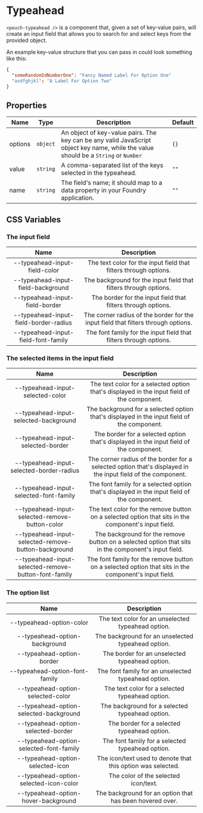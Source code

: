 # Typeahead

`<pouch-typeahead />` is a component that, given a set of key-value pairs, will create an input field that allows you to search for and select keys from the provided object.

An example key-value structure that you can pass in could look something like this:

```json
{
  "someRandomIdNumberOne": "Fancy Named Label For Option One"
  "asdfghjkl": "A Label For Option Two"
}
```

## Properties

| Name    | Type      | Description                                                | Default |
| ------- | --------- | ---------------------------------------------------------- | ------- |
| options | `object`  | An object of key-value pairs. The key can be any valid JavaScript object key name, while the value should be a `String` or `Number` | `{}` |
| value   | `string`  | A comma-separated list of the keys selected in the typeahead. | `""` |
| name    | `string`  | The field's name; it should map to a data property in your Foundry application. | `""` |

## CSS Variables

### The input field
| Name                                 | Description                                                                          |
| :--:                                 | :--:                                                                                 |
| --typeahead-input-field-color | The text color for the input field that filters through options. |
| --typeahead-input-field-background | The background for the input field that filters through options. |
| --typeahead-input-field-border | The border for the input field that filters through options. |
| --typeahead-input-field-border-radius | The corner radius of the border for the input field that filters through options. |
| --typeahead-input-field-font-family | The font family for the input field that filters through options. |

### The selected items in the input field
| Name                                 | Description                                                                          |
| :--:                                 | :--:                                                                                 |
| --typeahead-input-selected-color | The text color for a selected option that's displayed in the input field of the component. |
| --typeahead-input-selected-background | The background for a selected option that's displayed in the input field of the component. |
| --typeahead-input-selected-border | The border for a selected option that's displayed in the input field of the component. |
| --typeahead-input-selected-border-radius | The corner radius of the border for  a selected option that's displayed in the input field of the component. |
| --typeahead-input-selected-font-family | The font family for a selected option that's displayed in the input field of the component. |
| --typeahead-input-selected-remove-button-color | The text color for the remove button on a selected option that sits in the component's input field. |
| --typeahead-input-selected-remove-button-background | The background for the remove button on a selected option that sits in the component's input field. |
| --typeahead-input-selected-remove-button-font-family | The font family for the remove button on a selected option that sits in the component's input field. |

### The option list
| Name                                 | Description                                                                          |
| :--:                                 | :--:                                                                                 |
| --typeahead-option-color | The text color for an unselected typeahead option. |
| --typeahead-option-background | The background for an unselected typeahead option. |
| --typeahead-option-border | The border for an unselected typeahead option. |
| --typeahead-option-font-family | The font family for an unselected typeahead option. |
| --typeahead-option-selected-color | The text color for a selected typeahead option. |
| --typeahead-option-selected-background | The background for a selected typeahead option. |
| --typeahead-option-selected-border | The border for a selected typeahead option. |
| --typeahead-option-selected-font-family | The font family for a selected typeahead option. |
| --typeahead-option-selected-icon | The icon/text used to denote that this option was selected. |
| --typeahead-option-selected-icon-color | The color of the selected icon/text. |
| --typeahead-option-hover-background | The background for an option that has been hovered over. |